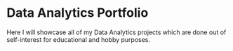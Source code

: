# Data Analytics Portfolio
Here I will showcase all of my Data Analytics projects which are done out of self-interest for educational and hobby purposes. 
